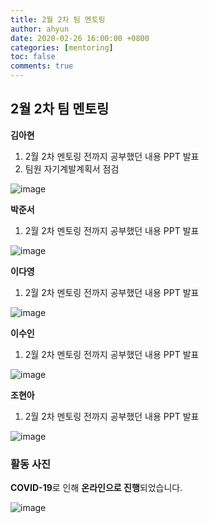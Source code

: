 ```yaml
---
title: 2월 2차 팀 멘토링
author: ahyun
date: 2020-02-26 16:00:00 +0800
categories: [mentoring]
toc: false
comments: true
---
```


## 2월 2차 팀 멘토링

**김아현**
1. 2월 2차 멘토링 전까지 공부했던 내용 PPT 발표
2. 팀원 자기계발계획서 점검

![image](https://user-images.githubusercontent.com/48669011/100547982-1cde6500-32ad-11eb-99e0-ec9537c14129.png)

**박준서**
1. 2월 2차 멘토링 전까지 공부했던 내용 PPT 발표

![image](https://user-images.githubusercontent.com/48669011/100548000-3bdcf700-32ad-11eb-9eff-cfd5c3834611.png)

**이다영**
1. 2월 2차 멘토링 전까지 공부했던 내용 PPT 발표

![image](https://user-images.githubusercontent.com/48669011/100548038-5f07a680-32ad-11eb-8213-3ec465ba852d.png)

**이수인**
1. 2월 2차 멘토링 전까지 공부했던 내용 PPT 발표

![image](https://user-images.githubusercontent.com/48669011/100548044-7050b300-32ad-11eb-92a0-7aa66130f2d7.png)

**조현아**
1. 2월 2차 멘토링 전까지 공부했던 내용 PPT 발표

![image](https://user-images.githubusercontent.com/48669011/100548057-91b19f00-32ad-11eb-98b6-ba299bcc82ec.png)

### 활동 사진

**COVID-19**로 인해 **온라인으로 진행**되었습니다.

![image](https://user-images.githubusercontent.com/48669011/100548060-98d8ad00-32ad-11eb-9663-d89d5e5f783f.png)
